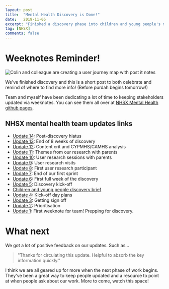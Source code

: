 ```yaml
---
layout: post
title:  "Mental Health Discovery is Done!"
date:   2019-11-05
excerpt: "Finished a discovery phase into children and young people's mental health"
tag: [NHSX]
comments: false
---
```


# Weeknotes Reminder!
![Colin and colleague are creating a user journey map with post it notes](https://raw.githubusercontent.com/nhsx/Mental-Health/master/images/Mapping.jpg)

We've finished discovery and this is a short post to both celebrate and remind of where to find more info! (Before purdah begins tomorrow!)

Team and myself have been dedicating a lot of time to keeping stakeholders updated via weeknotes. You can see them all over at [NHSX Mental Health github pages](https://nhsx.github.io/Mental-Health/).

## NHSX mental health team updates links
* [Update 14](https://nhsx.github.io/Mental-Health/14/): Post-discovery hiatus 
* [Update 13](https://nhsx.github.io/Mental-Health/13/): End of 8 weeks of discovery
* [Update 12](https://nhsx.github.io/Mental-Health/12/): Content crit and CYPMHS/CAMHS analysis
* [Update 11](https://nhsx.github.io/Mental-Health/11/): Themes from our research with parents
* [Update 10](https://nhsx.github.io/Mental-Health/10/): User research sessions with parents
* [Update 9](https://nhsx.github.io/Mental-Health/9/): User research visits
* [Update 8](https://nhsx.github.io/Mental-Health/8/): First user research participant
* [Update 7](https://nhsx.github.io/Mental-Health/7/): End of our first sprint
* [Update 6](https://nhsx.github.io/Mental-Health/6/): First full week of the discovery
* [Update 5](https://nhsx.github.io/Mental-Health/5/): Discovery kick-off
* [Children and young people discovery brief](https://nhsx.github.io/Mental-Health/0/)
* [Update 4](https://nhsx.github.io/Mental-Health/4/): Kick-off day plans
* [Update 3](https://nhsx.github.io/Mental-Health/3/): Getting sign off
* [Update 2](https://nhsx.github.io/Mental-Health/2/): Prioritisation
* [Update 1](https://nhsx.github.io/Mental-Health/1/): First weeknote for team! Prepping for discovery.

# What next
We got a lot of positive feedback on our updates. Such as...
> "Thanks for circulating this update. Helpful to absorb the key information quickly."

I think we are all geared up for more when the next phase of work begins. They've been a great way to keep people updated and a resource to point at when people ask about our work. More to come, watch this space!
